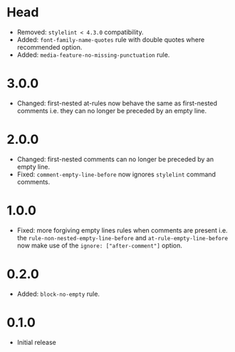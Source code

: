 # Head

* Removed: `stylelint < 4.3.0` compatibility.
* Added: `font-family-name-quotes` rule with double quotes where recommended option.
* Added: `media-feature-no-missing-punctuation` rule.

# 3.0.0

* Changed: first-nested at-rules now behave the same as first-nested comments i.e. they can no longer be preceded by an empty line.

# 2.0.0

* Changed: first-nested comments can no longer be preceded by an empty line.
* Fixed: `comment-empty-line-before` now ignores `stylelint` command comments.

# 1.0.0

* Fixed: more forgiving empty lines rules when comments are present i.e. the `rule-non-nested-empty-line-before` and `at-rule-empty-line-before` now make use of the `ignore: ["after-comment"]` option.

# 0.2.0

* Added: `block-no-empty` rule.

# 0.1.0

* Initial release
